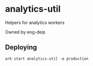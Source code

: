 # analytics-util

Helpers for analytics workers

Owned by eng-deip

## Deploying

```
ark start analytics-util -e production
```
